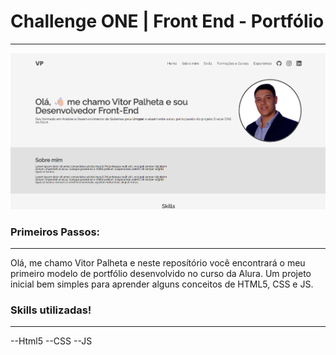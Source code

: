 # Challenge ONE | Front End - Portfólio
---

<p align="center" >
     <img width="600" heigth="600" src="readme-img.png">
</p>

###  Primeiros Passos:
---

Olá, me chamo Vitor Palheta e neste reposítório você encontrará o meu primeiro modelo de portfólio desenvolvido no curso da Alura. Um projeto inicial bem simples para aprender alguns conceitos de HTML5, CSS e JS.

### Skills utilizadas!
---

--Html5
--CSS
--JS

